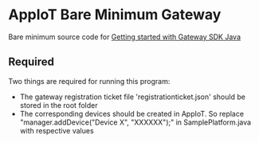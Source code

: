 # AppIoT Bare Minimum Gateway

Bare minimum source code for [Getting started with Gateway SDK Java](http://docs.appiot.io/?p=4931)  

## Required

Two things are required for running this program:

 - The gateway registration ticket file 'registrationticket.json' should be stored in the root folder
 - The corresponding devices should be created in AppIoT. So replace "manager.addDevice("Device X", "XXXXXX");" in SamplePlatform.java with respective values
